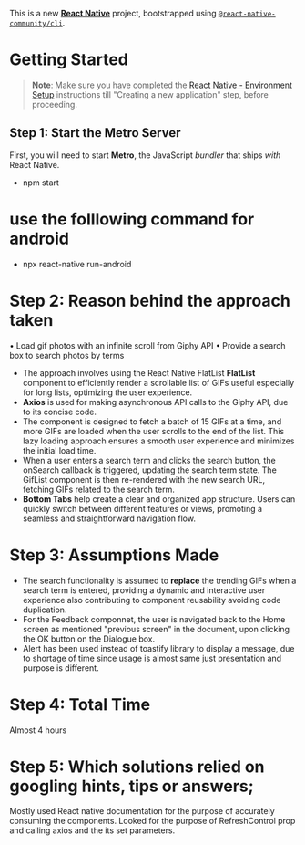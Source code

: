 This is a new [**React Native**](https://reactnative.dev) project, bootstrapped using [`@react-native-community/cli`](https://github.com/react-native-community/cli).

# Getting Started

>**Note**: Make sure you have completed the [React Native - Environment Setup](https://reactnative.dev/docs/environment-setup) instructions till "Creating a new application" step, before proceeding.

## Step 1: Start the Metro Server

First, you will need to start **Metro**, the JavaScript _bundler_ that ships _with_ React Native. 
- npm start

# use the folllowing command for android

- npx react-native run-android

# Step 2: Reason behind the approach taken
• Load gif photos with an infinite scroll from Giphy API
• Provide a search box to search photos by terms

- The approach involves using the React Native FlatList **FlatList** component to efficiently render a scrollable list of GIFs useful especially for long lists, optimizing the user experience.
- **Axios** is used for making asynchronous API calls to the Giphy API, due to its concise code. 
- The component is designed to fetch a batch of 15 GIFs at a time, and more GIFs are loaded when the user scrolls to the end of the list. This lazy loading approach ensures a smooth user experience and minimizes the initial load time. 
- When a user enters a search term and clicks the search button, the onSearch callback is triggered, updating the search term state. The GifList component is then re-rendered with the new search URL, fetching GIFs related to the search term.
- **Bottom Tabs** help create a clear and organized app structure. Users can quickly switch between different features or views, promoting a seamless and straightforward navigation flow.


# Step 3: Assumptions Made

- The search functionality is assumed to **replace** the trending GIFs when a search term is entered, providing a dynamic and interactive user experience also contributing to component reusability avoiding code duplication.
- For the Feedback componnet, the user is navigated back to the Home screen as mentioned "previous screen" in the document, upon clicking the OK button on the Dialogue box.
- Alert has been used instead of toastify library to display a message, due to shortage of time since usage is almost same just presentation and purpose is different.

# Step 4: Total Time

Almost 4 hours

# Step 5: Which solutions relied on googling hints, tips or answers; 

Mostly used React native documentation for the purpose of accurately consuming the components. Looked for the purpose of RefreshControl prop and calling axios and the its set parameters.



